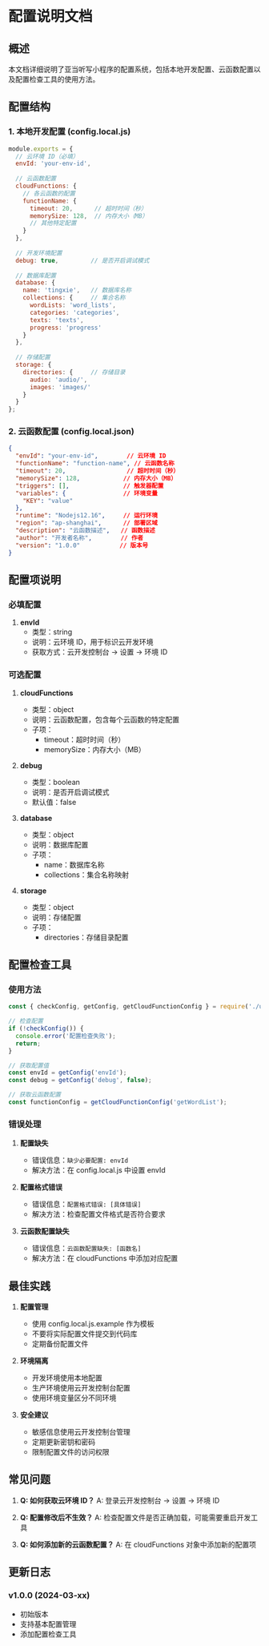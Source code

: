# 配置说明文档

## 概述

本文档详细说明了亚当听写小程序的配置系统，包括本地开发配置、云函数配置以及配置检查工具的使用方法。

## 配置结构

### 1. 本地开发配置 (config.local.js)

```javascript
module.exports = {
  // 云环境 ID（必填）
  envId: 'your-env-id',
  
  // 云函数配置
  cloudFunctions: {
    // 各云函数的配置
    functionName: {
      timeout: 20,      // 超时时间（秒）
      memorySize: 128,  // 内存大小（MB）
      // 其他特定配置
    }
  },
  
  // 开发环境配置
  debug: true,         // 是否开启调试模式
  
  // 数据库配置
  database: {
    name: 'tingxie',   // 数据库名称
    collections: {     // 集合名称
      wordLists: 'word_lists',
      categories: 'categories',
      texts: 'texts',
      progress: 'progress'
    }
  },
  
  // 存储配置
  storage: {
    directories: {     // 存储目录
      audio: 'audio/',
      images: 'images/'
    }
  }
};
```

### 2. 云函数配置 (config.local.json)

```json
{
  "envId": "your-env-id",        // 云环境 ID
  "functionName": "function-name", // 云函数名称
  "timeout": 20,                 // 超时时间（秒）
  "memorySize": 128,            // 内存大小（MB）
  "triggers": [],               // 触发器配置
  "variables": {                // 环境变量
    "KEY": "value"
  },
  "runtime": "Nodejs12.16",     // 运行环境
  "region": "ap-shanghai",      // 部署区域
  "description": "云函数描述",   // 函数描述
  "author": "开发者名称",        // 作者
  "version": "1.0.0"           // 版本号
}
```

## 配置项说明

### 必填配置

1. **envId**
   - 类型：string
   - 说明：云环境 ID，用于标识云开发环境
   - 获取方式：云开发控制台 -> 设置 -> 环境 ID

### 可选配置

1. **cloudFunctions**
   - 类型：object
   - 说明：云函数配置，包含每个云函数的特定配置
   - 子项：
     - timeout：超时时间（秒）
     - memorySize：内存大小（MB）

2. **debug**
   - 类型：boolean
   - 说明：是否开启调试模式
   - 默认值：false

3. **database**
   - 类型：object
   - 说明：数据库配置
   - 子项：
     - name：数据库名称
     - collections：集合名称映射

4. **storage**
   - 类型：object
   - 说明：存储配置
   - 子项：
     - directories：存储目录配置

## 配置检查工具

### 使用方法

```javascript
const { checkConfig, getConfig, getCloudFunctionConfig } = require('./utils/config');

// 检查配置
if (!checkConfig()) {
  console.error('配置检查失败');
  return;
}

// 获取配置值
const envId = getConfig('envId');
const debug = getConfig('debug', false);

// 获取云函数配置
const functionConfig = getCloudFunctionConfig('getWordList');
```

### 错误处理

1. **配置缺失**
   - 错误信息：`缺少必要配置: envId`
   - 解决方法：在 config.local.js 中设置 envId

2. **配置格式错误**
   - 错误信息：`配置格式错误: [具体错误]`
   - 解决方法：检查配置文件格式是否符合要求

3. **云函数配置缺失**
   - 错误信息：`云函数配置缺失: [函数名]`
   - 解决方法：在 cloudFunctions 中添加对应配置

## 最佳实践

1. **配置管理**
   - 使用 config.local.js.example 作为模板
   - 不要将实际配置文件提交到代码库
   - 定期备份配置文件

2. **环境隔离**
   - 开发环境使用本地配置
   - 生产环境使用云开发控制台配置
   - 使用环境变量区分不同环境

3. **安全建议**
   - 敏感信息使用云开发控制台管理
   - 定期更新密钥和密码
   - 限制配置文件的访问权限

## 常见问题

1. **Q: 如何获取云环境 ID？**
   A: 登录云开发控制台 -> 设置 -> 环境 ID

2. **Q: 配置修改后不生效？**
   A: 检查配置文件是否正确加载，可能需要重启开发工具

3. **Q: 如何添加新的云函数配置？**
   A: 在 cloudFunctions 对象中添加新的配置项

## 更新日志

### v1.0.0 (2024-03-xx)
- 初始版本
- 支持基本配置管理
- 添加配置检查工具 